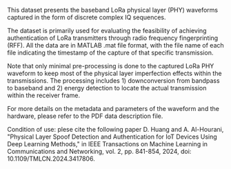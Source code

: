 This dataset presents the baseband LoRa physical layer (PHY) waveforms captured in the form of discrete complex IQ sequences.

The dataset is primarily used for evaluating the feasibility of achieving authentication of LoRa transmitters through radio frequency fingerprinting (RFF). All the data are in MATLAB .mat file format, with the file name of each file indicating the timestamp of the capture of that specific transmission.

Note that only minimal pre-processing is done to the captured LoRa PHY waveform to keep most of the physical layer imperfection effects within the transmissions. The processing includes 1) downconversion from bandpass to baseband and 2) energy detection to locate the actual transmission within the receiver frame.

For more details on the metadata and parameters of the waveform and the hardware, please refer to the PDF data description file.

Condition of use: plese cite the following paper 
D. Huang and A. Al-Hourani, "Physical Layer Spoof Detection and Authentication for IoT Devices Using Deep Learning Methods," in IEEE Transactions on Machine Learning in Communications and Networking, vol. 2, pp. 841-854, 2024, doi: 10.1109/TMLCN.2024.3417806.
